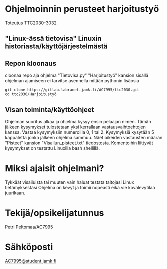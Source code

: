 # Ohjelmoinnin perusteet harjoitustyö

Toteutus TTC2030-3032

## "Linux-ässä tietovisa" Linuxin historiasta/käyttöjärjestelmästä

## Repon kloonaus

cloonaa repo
aja ohjelma "Tietovisa.py" "Harjoitustyö" kansion sisällä
ohjelman ajamiseen ei tarvitse asennella mitään pythonin lisäosia

```
git clone https://gitlab.labranet.jamk.fi/AC7995/ttc2030.git
cd ttc2030/Harjoitustyö
```

## Visan toiminta/käyttöohjeet

Ohjelman suoritus alkaa ja ohjelma kysyy ensin pelaajan nimen.
Tämän jälkeen kysymykset tulostetaan yksi kerrallaan vastausvaihtoehtojen kanssa.
Vastaa kysymyksiin numeroilla 0, 1 tai 2.
Kysymyksiä kysytään 5 kappaletta jonka jälkeen ohjelma sammuu.
Näet oikeiden vastausten määrän "Pisteet" kansion "Visailun_pisteet.txt" tiedostosta.
Komentoihin liittyvät kysymykset on testattu Linuxilla bash shellillä.

# Miksi ajaisit ohjelmani?

Tykkäät visailuista tai muuten vain haluat testata taitojasi Linux tietämyksestäsi
Ohjelma on kevyt ja toimii nopeasti eikä vie kovalevytilaa juurikaan.

# Tekijä/opsikelijatunnus

Petri Peltomaa/AC7995

# Sähköposti

AC7995@student.jamk.fi